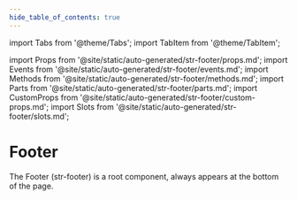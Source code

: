 ```yaml
---
hide_table_of_contents: true
---
```

import Tabs from '@theme/Tabs';
import TabItem from '@theme/TabItem';

import Props from '@site/static/auto-generated/str-footer/props.md';
import Events from '@site/static/auto-generated/str-footer/events.md';
import Methods from '@site/static/auto-generated/str-footer/methods.md';
import Parts from '@site/static/auto-generated/str-footer/parts.md';
import CustomProps from '@site/static/auto-generated/str-footer/custom-props.md';
import Slots from '@site/static/auto-generated/str-footer/slots.md';



# Footer

The Footer (str-footer) is a root component, always appears at the bottom of the page.

  
<Props />
<Events />
<Methods />
<Parts />
<CustomProps />
<Slots />